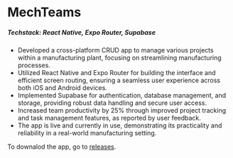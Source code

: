 # MechTeams

##### Techstack: React Native, Expo Router, Supabase

- Developed a cross-platform CRUD app to manage various projects within a manufacturing plant, focusing on streamlining manufacturing processes.
- Utilized React Native and Expo Router for building the interface and efficient screen routing, ensuring a seamless user experience across both iOS and Android devices.
- Implemented Supabase for authentication, database management, and storage, providing robust data handling and secure user access.
- Increased team productivity by 25% through improved project tracking and task management features, as reported by user feedback.
- The app is live and currently in use, demonstrating its practicality and reliability in a real-world manufacturing setting.

To downalod the app, go to [releases](https://github.com/mukundsutar/project-management-app/releases/ "releases").
